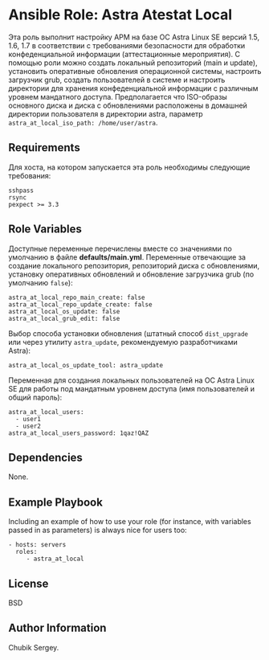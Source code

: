 Ansible Role: Astra Atestat Local
=========

Эта роль выполнит настройку АРМ на базе ОС Astra Linux SE версий 1.5, 1.6, 1.7 в соответствии с требованиями безопасности для обработки конфеденциальной информации (аттестационные мероприятия). С помощью роли можно создать локальный репозиторий (main и update), установить оперативные обновления операционной системы, настроить загрузчик grub, создать пользователей в системе и настроить директории для хранения конфеденциальной информации с различным уровнем мандатного доступа. Предполагается что ISO-образы основного диска и диска с обновлениями расположены в домашней директории пользователя в директории astra, параметр `astra_at_local_iso_path: /home/user/astra`.

Requirements
------------

Для хоста, на котором запускается эта роль необходимы следующие требования:
```
sshpass
rsync
pexpect >= 3.3
```

Role Variables
--------------

Доступные переменные перечислены вместе со значениями по умолчанию в файле **defaults/main.yml**.
Переменные отвечающие за создание локального репозитория, репозиторий диска с обновлениями, установку оперативных обновлений и обновление загрузчика grub (по умолчанию `false`):
```
astra_at_local_repo_main_create: false
astra_at_local_repo_update_create: false
astra_at_local_os_update: false
astra_at_local_grub_edit: false
```
Выбор способа установки обновления (штатный способ `dist_upgrade` или через утилиту `astra_update`, рекомендуемую разработчиками Astra):
```
astra_at_local_os_update_tool: astra_update
```
Переменная для создания локальных пользователей на ОС Astra Linux SE для работы под мандатным уровнем доступа (имя пользователей и общий пароль):
```
astra_at_local_users: 
  - user1
  - user2
astra_at_local_users_password: 1qaz!QAZ
```

Dependencies
------------

None.

Example Playbook
----------------

Including an example of how to use your role (for instance, with variables passed in as parameters) is always nice for users too:

    - hosts: servers
      roles:
         - astra_at_local

License
-------

BSD

Author Information
------------------

Chubik Sergey.

